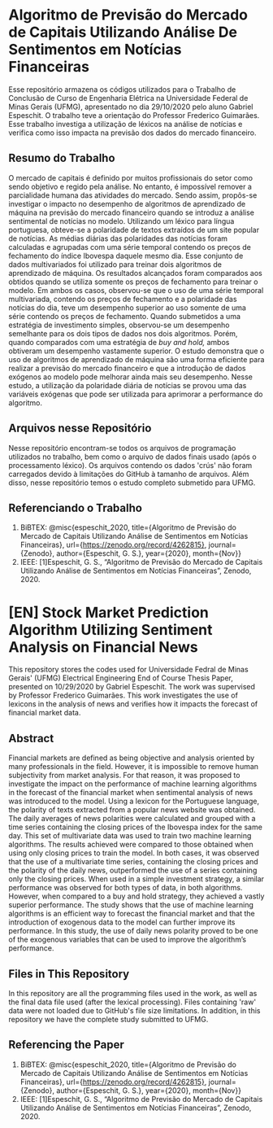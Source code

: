 # Algoritmo de Previsão do Mercado de Capitais Utilizando Análise De Sentimentos em Notícias Financeiras

Esse repositório armazena os códigos utilizados para o Trabalho de Conclusão de Curso de Engenharia Elétrica na Universidade Federal de Minas Gerais (UFMG), apresentado no dia 29/10/2020 pelo aluno Gabriel Espeschit. O trabalho teve a orientação do Professor Frederico Guimarães. Esse trabalho investiga a utilização de léxicos na análise de notícias e verifica como isso impacta na previsão dos dados do mercado financeiro.

## Resumo do Trabalho
O mercado de capitais é definido por muitos profissionais do setor como sendo objetivo e regido pela análise. No entanto, é impossível remover a parcialidade humana das atividades do mercado. Sendo assim, propôs-se investigar o impacto no desempenho de algoritmos de aprendizado de máquina na previsão do mercado financeiro quando se introduz a análise sentimental de notícias no modelo. Utilizando um léxico para língua portuguesa, obteve-se a polaridade de textos extraídos de um site popular de notícias. As médias diárias das polaridades das notícias foram calculadas e agrupadas  com uma série temporal contendo os preços de fechamento do índice Ibovespa daquele mesmo dia. Esse conjunto de dados multivariados foi utilizado para treinar  dois algoritmos de aprendizado de máquina. Os resultados alcançados foram comparados aos obtidos quando se utiliza somente os preços de fechamento para treinar o modelo. Em ambos os casos, observou-se que o uso de uma série temporal multivariada, contendo os preços de fechamento e a polaridade das notícias do dia, teve um desempenho superior ao uso somente de uma série contendo os preços de fechamento. Quando submetidos a uma estratégia de investimento simples, observou-se um desempenho semelhante para os dois tipos de dados nos dois algoritmos. Porém, quando comparados com uma estratégia de _buy and hold,_  ambos obtiveram  um desempenho vastamente superior. O estudo demonstra que o uso de algoritmos de aprendizado de máquina são uma forma eficiente para realizar a previsão do mercado financeiro e que a introdução de dados exógenos ao modelo pode melhorar ainda mais seu desempenho. Nesse estudo, a utilização da polaridade diária de notícias se provou uma das variáveis exógenas que pode ser utilizada para aprimorar a performance do algoritmo.

## Arquivos nesse Repositório
Nesse repositório encontram-se todos os arquivos de programação utilizados no trabalho, bem como o arquivo de dados finais usado (após o processamento léxico). Os arquivos contendo os dados 'crús' não foram carregados devido à limitações do GitHub à tamanho de arquivos. Além disso, nesse repositório temos o estudo completo submetido para UFMG.

## Referenciando o Trabalho

 1. BiBTEX:
@misc{espeschit_2020, title={Algoritmo de Previsão do Mercado de Capitais Utilizando Análise de Sentimentos em Notícias Financeiras}, url={https://zenodo.org/record/4262815}, journal={Zenodo}, author={Espeschit, G. S.}, year={2020}, month={Nov}}
 2. IEEE:
[1]Espeschit, G. S., “Algoritmo de Previsão do Mercado de Capitais Utilizando Análise de Sentimentos em Notícias Financeiras”, Zenodo, 2020.



# [EN] Stock Market Prediction Algorithm Utilizing Sentiment Analysis on Financial News
This repository stores the codes used for Universidade Fedral de Minas Gerais' (UFMG) Electrical Engineering End of Course Thesis Paper, presented on 10/29/2020 by Gabriel Espeschit. The work was supervised by Professor Frederico Guimarães. This work investigates the use of lexicons in the analysis of news and verifies how it impacts the forecast of financial market data.

## Abstract
Financial markets are defined as being objective and analysis oriented by many professionals in the field. However, it is impossible to remove human subjectivity from market analysis. For that reason, it was proposed to investigate the impact on the performance of machine learning algorithms in the forecast of the financial market when sentimental analysis of news was introduced to the model. Using a lexicon for the Portuguese language, the polarity of texts extracted from a popular news website was obtained. The daily averages of news polarities were calculated and grouped with a time series containing the closing prices of the Ibovespa index for the same day. This set of multivariate data was used to train two machine learning algorithms. The results achieved were compared to those obtained when using only closing prices to train the model. In both cases, it was observed that the use of a multivariate time series, containing the closing prices and the polarity of the daily news, outperformed the use of a series containing only the closing prices. When used in a simple investment strategy, a similar performance was observed for both types of data, in both algorithms. However, when compared to a buy and hold strategy, they achieved a vastly superior performance. The study shows that the use of machine learning algorithms is an efficient way to forecast the financial market and that the introduction of exogenous data to the model can further improve its performance. In this study, the use of daily news polarity proved to be one of the exogenous variables that can be used to improve the  algorithm’s performance.

## Files in This Repository
In this repository are all the programming files used in the work, as well as the final data file used (after the lexical processing). Files containing 'raw' data were not loaded due to GitHub's file size limitations. In addition, in this repository we have the complete study submitted to UFMG.

## Referencing the Paper
 1. BiBTEX:
@misc{espeschit_2020, title={Algoritmo de Previsão do Mercado de Capitais Utilizando Análise de Sentimentos em Notícias Financeiras}, url={https://zenodo.org/record/4262815}, journal={Zenodo}, author={Espeschit, G. S.}, year={2020}, month={Nov}}
 2. IEEE:
[1]Espeschit, G. S., “Algoritmo de Previsão do Mercado de Capitais Utilizando Análise de Sentimentos em Notícias Financeiras”, Zenodo, 2020.
